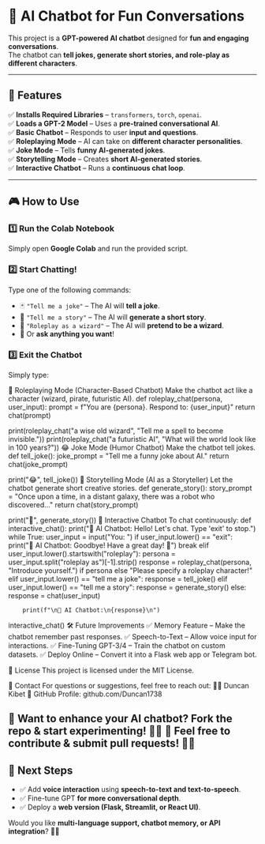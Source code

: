 # 🤖 AI Chatbot for Fun Conversations  

This project is a **GPT-powered AI chatbot** designed for **fun and engaging conversations**.  
The chatbot can **tell jokes, generate short stories, and role-play as different characters**.

---

## 📌 Features
✅ **Installs Required Libraries** – `transformers`, `torch`, `openai`.  
✅ **Loads a GPT-2 Model** – Uses a **pre-trained conversational AI**.  
✅ **Basic Chatbot** – Responds to user **input and questions**.  
✅ **Roleplaying Mode** – AI can take on **different character personalities**.  
✅ **Joke Mode** – Tells **funny AI-generated jokes**.  
✅ **Storytelling Mode** – Creates **short AI-generated stories**.  
✅ **Interactive Chatbot** – Runs a **continuous chat loop**.  

---

## 🎮 How to Use  

### **1️⃣ Run the Colab Notebook**  
Simply open **Google Colab** and run the provided script.

### **2️⃣ Start Chatting!**  
Type one of the following commands:  
- 🃏 `"Tell me a joke"` – The AI will **tell a joke**.  
- 📖 `"Tell me a story"` – The AI will **generate a short story**.  
- 🧙 `"Roleplay as a wizard"` – The AI will **pretend to be a wizard**.  
- 💬 Or **ask anything you want**!  

### **3️⃣ Exit the Chatbot**  
Simply type:

🔧 Roleplaying Mode (Character-Based Chatbot)
Make the chatbot act like a character (wizard, pirate, futuristic AI).
def roleplay_chat(persona, user_input):
    prompt = f"You are {persona}. Respond to: {user_input}"
    return chat(prompt)

print(roleplay_chat("a wise old wizard", "Tell me a spell to become invisible."))
print(roleplay_chat("a futuristic AI", "What will the world look like in 100 years?"))
😂 Joke Mode (Humor Chatbot)
Make the chatbot tell jokes.
def tell_joke():
    joke_prompt = "Tell me a funny joke about AI."
    return chat(joke_prompt)

print("😂", tell_joke())
📖 Storytelling Mode (AI as a Storyteller)
Let the chatbot generate short creative stories.
def generate_story():
    story_prompt = "Once upon a time, in a distant galaxy, there was a robot who discovered..."
    return chat(story_prompt)

print("📖", generate_story())
🔄 Interactive Chatbot
To chat continuously:
def interactive_chat():
    print("🤖 AI Chatbot: Hello! Let's chat. Type 'exit' to stop.")
    while True:
        user_input = input("You: ")
        if user_input.lower() == "exit":
            print("🤖 AI Chatbot: Goodbye! Have a great day! 👋")
            break
        elif user_input.lower().startswith("roleplay"):
            persona = user_input.split("roleplay as")[-1].strip()
            response = roleplay_chat(persona, "Introduce yourself.") if persona else "Please specify a roleplay character!"
        elif user_input.lower() == "tell me a joke":
            response = tell_joke()
        elif user_input.lower() == "tell me a story":
            response = generate_story()
        else:
            response = chat(user_input)

        print(f"\n🤖 AI Chatbot:\n{response}\n")

interactive_chat()
🛠️ Future Improvements
✅ Memory Feature – Make the chatbot remember past responses.
✅ Speech-to-Text – Allow voice input for interactions.
✅ Fine-Tuning GPT-3/4 – Train the chatbot on custom datasets.
✅ Deploy Online – Convert it into a Flask web app or Telegram bot.

📜 License
This project is licensed under the MIT License.

📧 Contact
For questions or suggestions, feel free to reach out:
👨‍💻 Duncan Kibet
📌 GitHub Profile: github.com/Duncan1738

🎯 Want to enhance your AI chatbot? Fork the repo & start experimenting! 🚀🔥
📢 Feel free to contribute & submit pull requests! 🤖💬
---

## **🚀 Next Steps**
- ✅ Add **voice interaction** using **speech-to-text and text-to-speech**.  
- ✅ Fine-tune GPT **for more conversational depth**.  
- ✅ Deploy a **web version (Flask, Streamlit, or React UI)**.  

Would you like **multi-language support, chatbot memory, or API integration**? 🚀🤖
